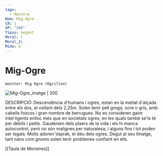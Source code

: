 ```yaml
---
tags:
  - Monstre
Nom: Mig-Ogre
CR: 1
XP: "200"
Tipus: Gegant
Moral: C
Moral_2: 
Mida: G
---
```

# Mig-Ogre

```statblock
monster: Mig Ogre (Ogrillon)
```

![Mig-Ogre_imatge | 200](https://www.aidedd.org/dnd/images/half-ogre.jpg)

DESCRIPCIÓ: 
Descendència d'humans i ogres, estan en la meitat d'alçada entre els dos, al voltant dels 2,25m. Solen tenir pell groga, ocre o gris, amb cabells foscos i gran nombre de berrugues. No es consideren gaire intel·ligents enlloc més que en societats ogres, en les quals també se'ls té per dèbils i petits. Gaudeixen dels plaers de la vida i els hi manca autocontrol, però no són malignes per naturalesa, i alguns fins i tot poden ser legals. Molts adoren Vaprak, el déu dels ogres. Degut al seu llinatge, tant nans com gnoms solen tenir problemes confiant en ells.

[[Taula de Monstres]]